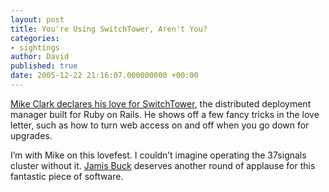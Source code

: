 ```yaml
---
layout: post
title: You're Using SwitchTower, Aren't You?
categories:
- sightings
author: David
published: true
date: 2005-12-22 21:16:07.000000000 +00:00
---
```

<p><a href="http://www.clarkware.com/cgi/blosxom/2005/12/17#SwitchTower">Mike Clark declares his love for SwitchTower</a>, the distributed deployment manager built for Ruby on Rails. He shows off a few fancy tricks in the love letter, such as how to turn web access on and off when you go down for upgrades.</p>
<p>I&#8217;m with Mike on this lovefest. I couldn&#8217;t imagine operating the 37signals cluster without it. <a href="http://jamis.jamisbuck.org/">Jamis Buck</a> deserves another round of applause for this fantastic piece of software.</p>